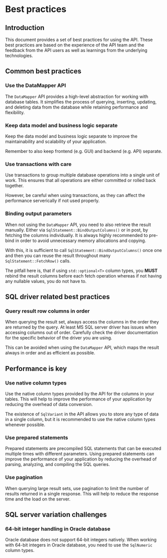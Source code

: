 # Best practices

## Introduction

This document provides a set of best practices for using the API.
These best practices are based on the experience of the API team and the feedback from the API users
as well as learnings from the underlying technologies.

## Common best practices

### Use the DataMapper API

The `DataMapper` API provides a high-level abstraction for working with database tables.
It simplifies the process of querying, inserting, updating, and deleting data from the database
while retaining performance and flexibility.

### Keep data model and business logic separate

Keep the data model and business logic separate to improve the maintainability and scalability of your application.

Remember to also keep frontend (e.g. GUI) and backend (e.g. API) separate.

### Use transactions with care

Use transactions to group multiple database operations into a single unit of work.
This ensures that all operations are either committed or rolled back together.

However, be careful when using transactions, as they can affect the performance serverically if not used properly.

### Binding output parameters

When not using the `DataMapper` API, you need to also retrieve the result manually.
Either via `SqlStatement::BindOutputColumns()` or in post, by fetching the columns individually.
It is always highly recommended to pre-bind in order to avoid unnecessary memory allocations and copying.

With this, it is sufficient to call `SqlStatement::BindOutputColumns()` once one and then you can reuse the result
throughout many `SqlStatement::FetchRow()` calls.

The pitfall here is, that if using `std::optional<T>` column types, you **MUST** rebind the result columns before
each fetch operation whereas if not having any nullable values, you do not have to.

## SQL driver related best practices

### Query result row columns in order

When querying the result set, always access the columns in the order they are returned by the query.
At least MS SQL server driver has issues when accessing columns out of order.
Carefully check the driver documentation for the specific behavior of the driver you are using.

This can be avoided when using the `DataMapper` API, which maps the result always in order and as efficient as possible.

## Performance is key

### Use native column types

Use the native column types provided by the API for the columns in your tables.
This will help to improve the performance of your application by reducing the overhead of data conversion.

The existence of `SqlVariant` in the API allows you to store any type of data in a single column,
but it is recommended to use the native column types whenever possible.

### Use prepared statements

Prepared statements are precompiled SQL statements that can be executed multiple times with different parameters.
Using prepared statements can improve the performance of your application by reducing the overhead
of parsing, analyzing, and compiling the SQL queries.

### Use pagination

When querying large result sets, use pagination to limit the number of results returned in a single response.
This will help to reduce the response time and the load on the server.

## SQL server variation challenges

### 64-bit integer handling in Oracle database

Oracle database does not support 64-bit integers natively.
When working with 64-bit integers in Oracle database, you need to use the `SqlNumeric` column types.
